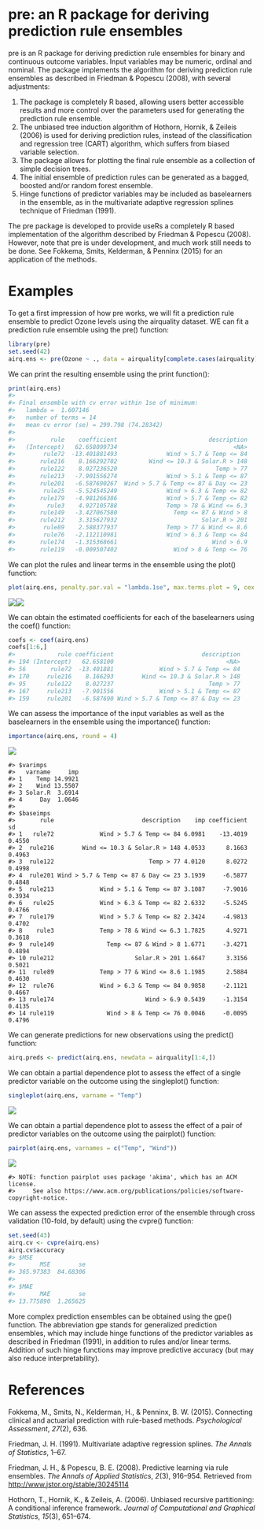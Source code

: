pre: an R package for deriving prediction rule ensembles
========================================================

pre is an R package for deriving prediction rule ensembles for binary and continuous outcome variables. Input variables may be numeric, ordinal and nominal. The package implements the algorithm for deriving prediction rule ensembles as described in Friedman & Popescu (2008), with several adjustments:

1.  The package is completely R based, allowing users better accessible results and more control over the parameters used for generating the prediction rule ensemble.
2.  The unbiased tree induction algorithm of Hothorn, Hornik, & Zeileis (2006) is used for deriving prediction rules, instead of the classification and regression tree (CART) algorithm, which suffers from biased variable selection.
3.  The package allows for plotting the final rule ensemble as a collection of simple decision trees.
4.  The initial ensemble of prediction rules can be generated as a bagged, boosted and/or random forest ensemble.
5.  Hinge functions of predictor variables may be included as baselearners in the ensemble, as in the multivariate adaptive regression splines technique of Friedman (1991).

The pre package is developed to provide useRs a completely R based implementation of the algorithm described by Friedman & Popescu (2008). However, note that pre is under development, and much work still needs to be done. See Fokkema, Smits, Kelderman, & Penninx (2015) for an application of the methods.

Examples
========

To get a first impression of how pre works, we will fit a prediction rule ensemble to predict Ozone levels using the airquality dataset. WE can fit a prediction rule ensemble using the pre() function:

``` r
library(pre)
set.seed(42)
airq.ens <- pre(Ozone ~ ., data = airquality[complete.cases(airquality), ])
```

We can print the resulting ensemble using the print function():

``` r
print(airq.ens)
#> 
#> Final ensemble with cv error within 1se of minimum: 
#>   lambda =  1.607146
#>   number of terms = 14
#>   mean cv error (se) = 299.798 (74.28342) 
#> 
#>          rule    coefficient                          description
#>   (Intercept)   62.658099734                                 <NA>
#>        rule72  -13.401881493              Wind > 5.7 & Temp <= 84
#>       rule216    8.166292702         Wind <= 10.3 & Solar.R > 148
#>       rule122    8.027236520                            Temp > 77
#>       rule213   -7.901556274              Wind > 5.1 & Temp <= 87
#>       rule201   -6.587690267  Wind > 5.7 & Temp <= 87 & Day <= 23
#>        rule25   -5.524545249              Wind > 6.3 & Temp <= 82
#>       rule179   -4.981266386              Wind > 5.7 & Temp <= 82
#>         rule3    4.927105788              Temp > 78 & Wind <= 6.3
#>       rule149   -3.427067580                Temp <= 87 & Wind > 8
#>       rule212    3.315627932                        Solar.R > 201
#>        rule89    2.588377937              Temp > 77 & Wind <= 8.6
#>        rule76   -2.112110981              Wind > 6.3 & Temp <= 84
#>       rule174   -1.315368661                           Wind > 6.9
#>       rule119   -0.009507402                Wind > 8 & Temp <= 76
```

We can plot the rules and linear terms in the ensemble using the plot() function:

``` r
plot(airq.ens, penalty.par.val = "lambda.1se", max.terms.plot = 9, cex = .6)
```

![](inst/README-figures/README-unnamed-chunk-4-1.png)![](inst/README-figures/README-unnamed-chunk-4-2.png)

We can obtain the estimated coefficients for each of the baselearners using the coef() function:

``` r
coefs <- coef(airq.ens)
coefs[1:6,]
#>            rule coefficient                         description
#> 194 (Intercept)   62.658100                                <NA>
#> 56       rule72  -13.401881             Wind > 5.7 & Temp <= 84
#> 170     rule216    8.166293        Wind <= 10.3 & Solar.R > 148
#> 95      rule122    8.027237                           Temp > 77
#> 167     rule213   -7.901556             Wind > 5.1 & Temp <= 87
#> 159     rule201   -6.587690 Wind > 5.7 & Temp <= 87 & Day <= 23
```

We can assess the importance of the input variables as well as the baselearners in the ensemble using the importance() function:

``` r
importance(airq.ens, round = 4)
```

![](inst/README-figures/README-unnamed-chunk-6-1.png)

    #> $varimps
    #>   varname     imp
    #> 1    Temp 14.9921
    #> 2    Wind 13.5507
    #> 3 Solar.R  3.6914
    #> 4     Day  1.0646
    #> 
    #> $baseimps
    #>       rule                         description    imp coefficient     sd
    #> 1   rule72             Wind > 5.7 & Temp <= 84 6.0981    -13.4019 0.4550
    #> 2  rule216        Wind <= 10.3 & Solar.R > 148 4.0533      8.1663 0.4963
    #> 3  rule122                           Temp > 77 4.0120      8.0272 0.4998
    #> 4  rule201 Wind > 5.7 & Temp <= 87 & Day <= 23 3.1939     -6.5877 0.4848
    #> 5  rule213             Wind > 5.1 & Temp <= 87 3.1087     -7.9016 0.3934
    #> 6   rule25             Wind > 6.3 & Temp <= 82 2.6332     -5.5245 0.4766
    #> 7  rule179             Wind > 5.7 & Temp <= 82 2.3424     -4.9813 0.4702
    #> 8    rule3             Temp > 78 & Wind <= 6.3 1.7825      4.9271 0.3618
    #> 9  rule149               Temp <= 87 & Wind > 8 1.6771     -3.4271 0.4894
    #> 10 rule212                       Solar.R > 201 1.6647      3.3156 0.5021
    #> 11  rule89             Temp > 77 & Wind <= 8.6 1.1985      2.5884 0.4630
    #> 12  rule76             Wind > 6.3 & Temp <= 84 0.9858     -2.1121 0.4667
    #> 13 rule174                          Wind > 6.9 0.5439     -1.3154 0.4135
    #> 14 rule119               Wind > 8 & Temp <= 76 0.0046     -0.0095 0.4796

We can generate predictions for new observations using the predict() function:

``` r
airq.preds <- predict(airq.ens, newdata = airquality[1:4,])
```

We can obtain a partial dependence plot to assess the effect of a single predictor variable on the outcome using the singleplot() function:

``` r
singleplot(airq.ens, varname = "Temp")
```

![](inst/README-figures/README-unnamed-chunk-8-1.png)

We can obtain a partial dependence plot to assess the effect of a pair of predictor variables on the outcome using the pairplot() function:

``` r
pairplot(airq.ens, varnames = c("Temp", "Wind"))
```

![](inst/README-figures/README-unnamed-chunk-9-1.png)

    #> NOTE: function pairplot uses package 'akima', which has an ACM license.
    #>     See also https://www.acm.org/publications/policies/software-copyright-notice.

We can assess the expected prediction error of the ensemble through cross validation (10-fold, by default) using the cvpre() function:

``` r
set.seed(43)
airq.cv <- cvpre(airq.ens)
airq.cv$accuracy
#> $MSE
#>       MSE        se 
#> 365.97383  84.68306 
#> 
#> $MAE
#>       MAE        se 
#> 13.775890  1.265625
```

More complex prediction ensembles can be obtained using the gpe() function. The abbreviation gpe stands for generalized prediction ensembles, which may include hinge functions of the predictor variables as described in Friedman (1991), in addition to rules and/or linear terms. Addition of such hinge functions may improve predictive accuracy (but may also reduce interpretability).

References
==========

Fokkema, M., Smits, N., Kelderman, H., & Penninx, B. W. (2015). Connecting clinical and actuarial prediction with rule-based methods. *Psychological Assessment*, *27*(2), 636.

Friedman, J. H. (1991). Multivariate adaptive regression splines. *The Annals of Statistics*, 1–67.

Friedman, J. H., & Popescu, B. E. (2008). Predictive learning via rule ensembles. *The Annals of Applied Statistics*, *2*(3), 916–954. Retrieved from <http://www.jstor.org/stable/30245114>

Hothorn, T., Hornik, K., & Zeileis, A. (2006). Unbiased recursive partitioning: A conditional inference framework. *Journal of Computational and Graphical Statistics*, *15*(3), 651–674.
